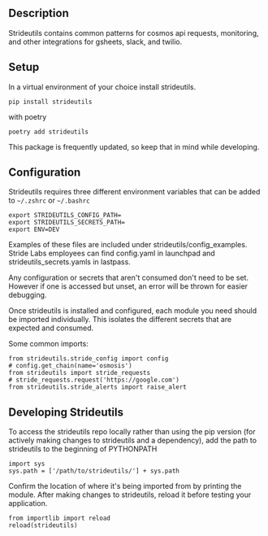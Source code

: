 ## Description
Strideutils contains common patterns for cosmos api requests, monitoring, and other integrations for gsheets, slack, and twilio.

## Setup

In a virtual environment of your choice install strideutils.

```
pip install strideutils
```
with poetry
```
poetry add strideutils
```

This package is frequently updated, so keep that in mind while developing.

## Configuration
Strideutils requires three different environment variables that can be added to `~/.zshrc` or `~/.bashrc`

```
export STRIDEUTILS_CONFIG_PATH=
export STRIDEUTILS_SECRETS_PATH=
export ENV=DEV
```

Examples of these files are included under strideutils/config_examples.
Stride Labs employees can find config.yaml in launchpad and strideutils_secrets.yamls in lastpass.

Any configuration or secrets that aren't consumed don't need to be set. However if one is accessed but unset, an error will be thrown for easier debugging.

Once strideutils is installed and configured, each module you need should be imported individually. This isolates the different secrets that are expected and consumed.

Some common imports:
```
from strideutils.stride_config import config
# config.get_chain(name='osmosis')
from strideutils import stride_requests
# stride_requests.request('https://google.com')
from strideutils.stride_alerts import raise_alert
```

## Developing Strideutils
To access the strideutils repo locally rather than using the pip version (for actively making changes to strideutils and a dependency), add the path to strideutils to the beginning of PYTHONPATH

```
import sys
sys.path = ['/path/to/strideutils/'] + sys.path
```

Confirm the location of where it's being imported from by printing the module.
After making changes to strideutils, reload it before testing your application.

```
from importlib import reload
reload(strideutils)
```
